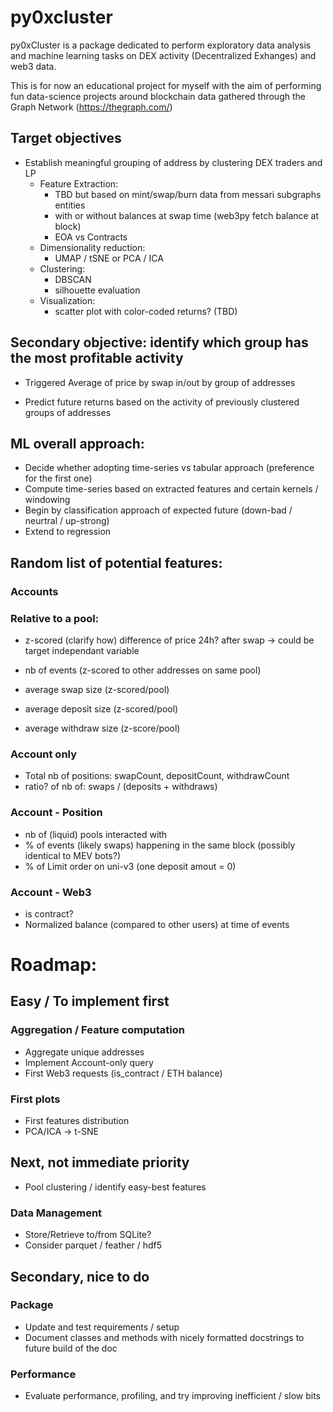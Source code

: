 # py0xcluster

py0xCluster is a package dedicated to perform exploratory data analysis and machine learning tasks on DEX activity (Decentralized Exhanges) and web3 data.

This is for now an educational project for myself with the aim of performing fun data-science projects around blockchain data gathered through the Graph Network (https://thegraph.com/)

## Target objectives

- Establish meaningful grouping of address by clustering DEX traders and LP
    - Feature Extraction:
        - TBD but based on mint/swap/burn data from messari subgraphs entities
        - with or without balances at swap time (web3py fetch balance at block)
        - EOA vs Contracts
    - Dimensionality reduction:
        - UMAP / tSNE or PCA / ICA
    - Clustering:
        - DBSCAN
        - silhouette evaluation
    - Visualization:
        - scatter plot with color-coded returns? (TBD)

## Secondary objective: identify which group has the most profitable activity

- Triggered Average of price by swap in/out by group of addresses

- Predict future returns based on the activity of previously clustered groups of addresses

## ML overall approach:

- Decide whether adopting time-series vs tabular approach (preference for the first one)
- Compute time-series based on extracted features and certain kernels / windowing
- Begin by classification approach of expected future (down-bad / neurtral / up-strong)
- Extend to regression

## Random list of potential features:

### Accounts

### Relative to a pool:
- z-scored (clarify how) difference of price 24h? after swap -> could be target independant variable

- nb of events (z-scored to other addresses on same pool)
- average swap size (z-scored/pool)
- average deposit size (z-scored/pool)
- average withdraw size (z-score/pool)

### Account only

- Total nb of positions: swapCount, depositCount, withdrawCount
- ratio? of nb of: swaps / (deposits + withdraws)

### Account - Position
- nb of (liquid) pools interacted with
- % of events (likely swaps) happening in the same block (possibly identical to MEV bots?)
- % of Limit order on uni-v3 (one deposit amout = 0)

### Account - Web3

- is contract?
- Normalized balance (compared to other users) at time of events

# Roadmap:

## Easy / To implement first

### Aggregation / Feature computation

- Aggregate unique addresses
- Implement Account-only query
- First Web3 requests (is_contract / ETH balance)

### First plots

- First features distribution
- PCA/ICA -> t-SNE

## Next, not immediate priority

- Pool clustering / identify easy-best features

### Data Management

- Store/Retrieve to/from SQLite?
- Consider parquet / feather / hdf5

## Secondary, nice to do

### Package

- Update and test requirements / setup
- Document classes and methods with nicely formatted docstrings to future build of the doc

### Performance

- Evaluate performance, profiling, and try improving inefficient / slow bits
